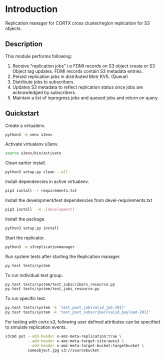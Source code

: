 # Introduction

Replication manager for CORTX cross cluster/region replication for S3 objects.

## Description

This module performs following:
1.  Receive "replication jobs" i.e FDMI records on S3 object create or S3 Object tag updates. FDMI records contain S3 metadata entries.
2.  Persist replication jobs in distributed Motr KVS. (Queue)
3.  Distribute jobs to subscribers.
4.  Updates S3 metadata to reflect replication status once jobs are acknowledged by subscribers.
5.  Maintain a list of inprogress jobs and queued jobs and return on query.

## Quickstart

Create a virtualenv.
```sh
python3 -m venv s3env
```

Activate virtualenv s3env.
```sh
source s3env/bin/activate
```

Clean earlier install.
```sh
python3 setup.py clean --all
```

Install dependencies in active virtualenv.
```sh
pip3 install -r requirements.txt
```

Install the development/test dependencies from devel-requirements.txt
```sh
pip3 install  -e .[development]
```

Install the package.
```sh
python3 setup.py install
```

Start the replicator.
```sh
python3 -m s3replicationmanager
```

Run system tests after starting the Replication manager.
```sh
py.test tests/system
```

To run individual test group.
```sh
py.test tests/system/test_subscribers_resource.py
py.test tests/system/test_jobs_resource.py
```

To run specific test.
```sh
py.test tests/system -k 'test_post_job[valid_job-201]'
py.test tests/system -k 'test_post_subscriber[valid_payload-201]'
```

For testing with cortx s3, following user defined attributes can be specified
to simulate replication events.
```sh
s3cmd put --add-header x-amz-meta-replication:true \
          --add-header x-amz-meta-target-site:awss3 \
          --add-header x-amz-meta-target-bucket:targetbucket \
          someobject.jpg s3://sourcebucket
```
